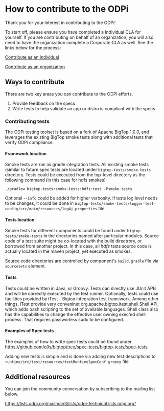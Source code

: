 # How to contribute to the ODPi

Thank you for your interest in contributing to the ODPi!

To start off, please ensure you have completed a Individual CLA for yourself. If you are contributing on behalf of an organization, you will also need to have the organization complete a Corporate CLA as well. See the links below for the process:

[Contribute as an individual](https://identity.linuxfoundation.org/node/142/individual-signup)

[Contribute as an organization](https://identity.linuxfoundation.org/node/142/organization-signup)

## Ways to contribute

There are two key areas you can contribute to the ODPi efforts.

1. Provide feedback on the specs
2. Write tests to help validate an app or distro is compliant with the specs

### Contributing tests

The ODPi testing toolset is based on a fork of Apache BigTop 1.0.0, and leverages the existing BigTop smoke tests along with additional tests that verify ODPi compliance.

#### Framework location

Smoke tests are ran as gradle integration tests. All existing smoke tests (similar to future spec tests are located under `bigtop-tests/smoke-tests` directory. Tests could be executed from the top-level directory as the following command (in this case for hdfs smokes)
```
./gradlew bigtop-tests:smoke-tests:hdfs:test -Psmoke.tests
```
Optional `--info` could be added for higher verbosity.
If tests log level needs to be changes, it could be done in `bigtop-tests/smoke-tests/logger-test-config/src/main/resources/log4j.properties` file

#### Tests location
Smoke tests for different components could be found under `bigtop-tests/smoke-tests` in the directories named after particular modules. Source code of a test suite might be co-located with the build directrory, or borrowed from another project. In this case, all *hdfs* tests source code is actually located in the maven project, yet executed as smokes.

Source code directories are controlled by component's `build.gradle` file via `sourceSets` element.

#### Tests
Tests could be written in Java, or Groovy. Tests can directly use JUnit APIs and will be correctly executed by the test runner. Optionally, tests could use facilities provided by iTest - Bigtop integration test framework. Among other things, iTest provide very conveninet org.apache.bigtop.itest.shell.Shell API, which adds bash scripting to the set of available languages. Shell class also has the capabilities to change the effective user owning exec'ed shell process. That requires passworless sudo to be configured.

#### Examples of Spec tests 
The examples of how to write spec tests could be found under https://github.com/c0s/bigtop/tree/spec-tests/bigtop-tests/spec-tests. 

Adding new tests is simple and is done via adding new test descriptions to `runtime/src/test/resources/testRuntimeSpecConf.groovy` file

## Additional resources

You can join the community conversation by subscribing to the mailing list below.

https://lists.odpi.org/mailman3/lists/odpi-technical.lists.odpi.org/

